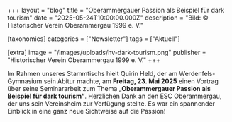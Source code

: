 +++
layout = "blog"
title = "Oberammergauer Passion als Beispiel für dark tourism"
date = "2025-05-24T10:00:00.000Z"
description = "Bild: © Historischer Verein Oberammergau 1999 e. V."

[taxonomies]
categories = ["Newsletter"]
tags = ["Aktuell"]

[extra]
image = "/images/uploads/hv-dark-tourism.png"
publisher = "Historischer Verein Oberammergau 1999 e. V."
+++

Im Rahmen unseres Stammtischs hielt Quirin Held, der am Werdenfels-Gymnasium sein Abitur machte, am **Freitag, 23. Mai 2025** einen Vortrag über seine Seminararbeit zum Thema „**Oberammergauer Passion als Beispiel für dark tourism“**. Herzlichen Dank an den ESC Oberammergau, der uns sein Vereinsheim zur Verfügung stellte. Es war ein spannender Einblick in eine ganz neue Sichtweise auf die Passion!
